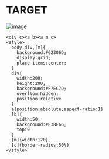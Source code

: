 # TARGET

![image](https://github.com/user-attachments/assets/655baf2e-d7ba-41da-9023-f460a2e28d25)

```
<div c><a b><a m c>
<style>
  body,div,[m]{
    background:#62306D;
    display:grid;
    place-items:center;
  }
  div{    
    width:200;
    height:200;
    background:#F7EC7D;
    overflow:hidden;
    position:relative
  }
  a{position:absolute;aspect-ratio:1}
  [b]{
    width:50;
    background:#E38F66;
    top:0
  }
  [m]{width:120}
  [c]{border-radius:50%}
</style>
```

